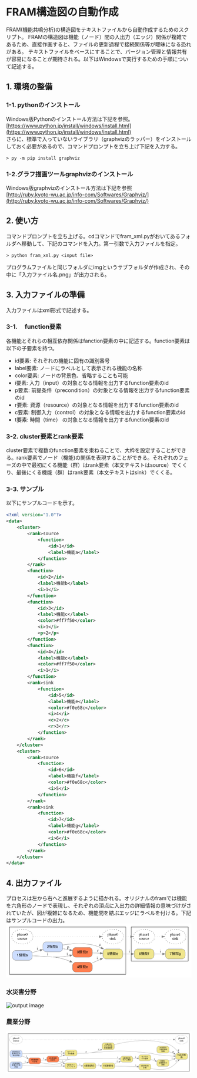 # FRAM構造図の自動作成
FRAM(機能共鳴分析)の構造図をテキストファイルから自動作成するためのスクリプト。
FRAMの構造図は機能（ノード）間の入出力（エッジ）関係が複雑であるため、直接作画すると、ファイルの更新過程で接続関係等が曖昧になる恐れがある。
テキストファイルをベースにすることで、バージョン管理と情報共有が容易になることが期待される。以下はWindowsで実行するための手順について記述する。

## 1. 環境の整備
### 1-1. pythonのインストール
Windows版Pythonのインストール方法は下記を参照。  
[https://www.python.jp/install/windows/install.html](https://www.python.jp/install/windows/install.html)  
さらに、標準で入っていないライブラリ（graphvizのラッパー）をインストールしておく必要があるので、コマンドプロンプトを立ち上げ下記を入力する。
```shell
> py -m pip install graphviz
```
### 1-2.グラフ描画ツールgraphvizのインストール
Windows版graphvizのインストール方法は下記を参照  
[http://ruby.kyoto-wu.ac.jp/info-com/Softwares/Graphviz/](http://ruby.kyoto-wu.ac.jp/info-com/Softwares/Graphviz/)

## 2. 使い方
コマンドプロンプトを立ち上げる。cdコマンドでfram_xml.pyがおいてあるフォルダへ移動して、下記のコマンドを入力。第一引数で入力ファイルを指定。
``` shell
> python fram_xml.py <input file>
```
プログラムファイルと同じフォルダにimgというサブフォルダが作成され、その中に「入力ファイル名.png」が出力される。

## 3. 入力ファイルの準備
入力ファイルはxml形式で記述する。 
### 3-1. 　function要素 
各機能とそれらの相互依存関係はfanction要素の中に記述する。function要素は以下の子要素を持つ。
- id要素: それぞれの機能に固有の識別番号
- label要素: ノードにラベルとして表示される機能の名称
- color要素: ノードの背景色、省略することも可能
- i要素: 入力（input）の対象となる情報を出力するfunction要素のid
- p要素: 前提条件（precondition）の対象となる情報を出力するfunction要素のid
- r要素: 資源（resource）の対象となる情報を出力するfunction要素のid
- c要素: 制御入力（control）の対象となる情報を出力するfunction要素のid
- t要素: 時間（time） の対象となる情報を出力するfunction要素のid
### 3-2. cluster要素とrank要素 
cluster要素で複数のfunction要素を束ねることで、大枠を設定することができる。rank要素でノード（機能)の関係を表現することができる。それぞれのフェーズの中で最初にくる機能（群）はrank要素（本文テキストはsource）でくくり、最後にくる機能（群）はrank要素（本文テキストはsink）でくくる。  
### 3-3. サンプル 
以下にサンプルコードを示す。
``` xml
<?xml version="1.0"?>
<data>
    <cluster>
        <rank>source
            <function>
                <id>1</id>
                <label>機能a</label>
            </function>
        </rank>
        <function>
            <id>2</id>
            <label>機能b</label>
            <i>1</i>
        </function>
        <function>
            <id>3</id>
            <label>機能c</label>
            <color>#ff7f50</color>
            <i>1</i>
            <p>2</p>
        </function>
        <function>
            <id>4</id>
            <label>機能c</label>
            <color>#ff7f50</color>
            <i>1</i>
        </function>
        <rank>sink
            <function>
                <id>5</id>
                <label>機能e</label>
                <color>#f0e68c</color>
                <i>4</i>
                <c>2</c>
                <r>3</r>
            </function>
        </rank> 
    </cluster>
    <cluster>
        <rank>source
            <function>
                <id>6</id>
                <label>機能f</label>
                <color>#f0e68c</color>
                <i>5</i>
            </function>
        </rank> 
        <rank>sink
            <function>
                <id>7</id>
                <label>機能g</label>
                <color>#f0e68c</color>
                <i>6</i>
            </function>
        </rank> 
    </cluster>
</data>
```


## 4. 出力ファイル
プロセスは左から右へと進展するように描かれる。オリジナルのframでは機能を六角形のノードで表現し、それぞれの頂点に入出力の詳細情報の意味づけがされていたが、図が複雑になるため、機能間を結ぶエッジにラベルを付ける。下記はサンプルコードの出力。
![output image](./img/sample.png "サンプルファイルの出力例") 

### 水災害分野
![output image](./img/disaster.png "サンプルファイルの出力例")
### 農業分野
![output image](./img/agri.png "サンプルファイルの出力例")
